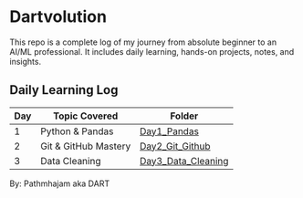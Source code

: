 # Dartvolution 

This repo is a complete log of my journey from absolute beginner to an AI/ML professional. It includes daily learning, hands-on projects, notes, and insights.

## Daily Learning Log
| Day | Topic Covered             | Folder               |
|-----|---------------------------|----------------------|
| 1   | Python & Pandas | [Day1_Pandas](<./Daily Progress/Day 1 - Pandas>) |
| 2   | Git & GitHub Mastery| [Day2_Git_Github](<./Daily Progress/Day 2 - Git and Github>) |
| 3   | Data Cleaning | [Day3_Data_Cleaning](<./Daily Progress/Day 3 - Data Cleaning>) |


By: 
Pathmhajam aka DART
